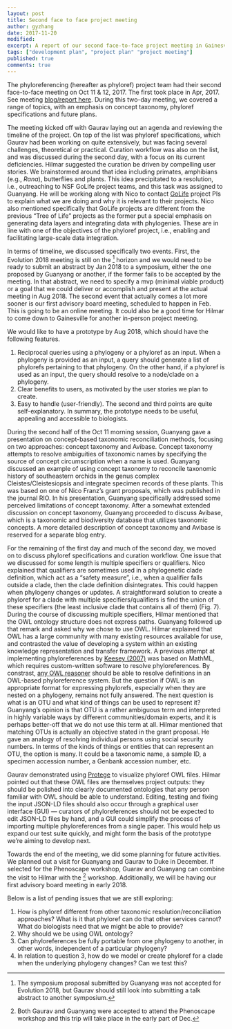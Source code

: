 ```yaml
---
layout: post
title: Second face to face project meeting
author: gyzhang
date: 2017-11-20
modified:
excerpt: A report of our second face-to-face project meeting in Gainesville from Oct 11-12, 2017.
tags: ["development plan", "project plan" "project meeting"]
published: true
comments: true
---
```


The phyloreferencing (hereafter as phyloref) project team had their second face-to-face meeting on Oct 11 & 12, 2017. The first took place in Apr, 2017. See meeting [blog/report here]. During this two-day meeting, we covered a range of topics, with an emphasis on concept taxonomy, phyloref specifications and future plans.

The meeting kicked off with Gaurav laying out an agenda and reviewing the timeline of the project. On top of the list was phyloref specifications, which Gaurav had been working on quite extensively, but was facing several challenges, theoretical or practical. Curation workflow was also on the list, and was discussed during the second day, with a focus on its current deficiencies. Hilmar suggested the curation be driven by compelling user stories. We brainstormed around that idea including primates, amphibians (e.g., *Rana*), butterflies and plants. This idea precipitated to a resolution, i.e., outreaching to NSF GoLife project teams, and this task was assigned to Guanyang. He will be working along with Nico to contact [GoLife] project PIs to explain what we are doing and why it is relevant to their projects. Nico also mentioned specifically that GoLife projects are different from the previous “Tree of Life” projects as the former put a special emphasis on generating data layers and integrating data with phylogenies. These are in line with one of the objectives of the phyloref project, i.e., enabling and facilitating large-scale data integration.

In terms of timeline, we discussed specifically two events. First, the Evolution 2018 meeting is still on the [^horizon] horizon and we would need to be ready to submit an abstract by Jan 2018 to a symposium, either the one proposed by Guanyang or another, if the former fails to be accepted by the meeting. In that abstract, we need to specify a mvp (minimal viable product) or a goal that we could deliver or accomplish and present at the actual meeting in Aug 2018. The second event that actually comes a lot more sooner is our first advisory board meeting, scheduled to happen in Feb. This is going to be an online meeting. It could also be a good time for Hilmar to come down to Gainesville for another in-person project meeting.

We would like to have a prototype by Aug 2018, which should have the following features. 

1. Reciprocal queries using a phylogeny or a phyloref as an input. When a phylogeny is provided as an input, a query should generate a list of phylorefs pertaining to that phylogeny. On the other hand, if a phyloref is used as an input, the query should resolve to a node/clade on a phylogeny. 
2. Clear benefits to users, as motivated by the user stories we plan to create. 
3. Easy to handle (user-friendly). The second and third points are quite self-explanatory. In summary, the prototype needs to be useful, appealing and accessible to biologists.

During the second half of the Oct 11 morning session, Guanyang gave a presentation on concept-based taxonomic reconciliation methods, focusing on two approaches: concept taxonomy and Avibase. Concept taxonomy attempts to resolve ambiguities of taxonomic names by specifying the source of concept circumscription when a name is used. Guanyang discussed an example of using concept taxonomy to reconcile taxonomic history of southeastern orchids in the genus complex Cleistes/Cleistesiopsis and integrate specimen records of these plants. This was based on one of Nico Franz’s grant proposals, which was published in the journal RIO. In his presentation, Guanyang specifically addressed some perceived limitations of concept taxonomy. After a somewhat extended discussion on concept taxonomy, Guanyang proceeded to discuss Avibase, which is a taxonomic and biodiversity database that utilizes taxonomic concepts. A more detailed description of concept taxonomy and Avibase is reserved for a separate blog entry.

For the remaining of the first day and much of the second day, we moved on to discuss phyloref specifications and curation workflow. One issue that we discussed for some length is multiple specifiers or qualifiers. Nico explained that qualifiers are sometimes used in a phylogenetic clade definition, which act as a “safety measure”, i.e., when a qualifier falls outside a clade, then the clade definition disintegrates. This could happen when phylogeny changes or updates. A straightforward solution to create a phyloref for a clade with multiple specifiers/qualifiers is find the union of these specifiers (the least inclusive clade that contains all of them) (Fig. 7). During the course of discussing multiple specifiers, Hilmar mentioned that the OWL ontology structure does not express paths. Guanyang followed up that remark and asked why we chose to use OWL. Hilmar explained that OWL has a large community with many existing resources available for use, and contrasted the value of developing a system within an existing knowledge representation and transfer framework. A previous attempt at implementing phyloreferences by [Keesey (2007)] was based on MathML, which requires custom-written software to resolve phyloreferences. By constrast, [any OWL reasoner] should be able to resolve definitions in an OWL-based phyloreference system. But the question if OWL is an appropriate format for expressing phylorefs, especially when they are nested on a phylogeny, remains not fully answered. The next question is what is an OTU and what kind of things can be used to represent it? Guanyang’s opinion is that OTU is a rather ambiguous term and interpreted in highly variable ways by different communities/domain experts, and it is perhaps better-off that we do not use this term at all. Hilmar mentioned that matching OTUs is actually an objective stated in the grant proposal. He gave an analogy of resolving individual persons using social security numbers. In terms of the kinds of things or entities that can represent an OTU, the option is many. It could be a taxonomic name, a sample ID, a specimen accession number, a Genbank accession number, etc.

Gaurav demonstrated using [Protege] to visualize phyloref OWL files. Hilmar pointed out that these OWL files are themselves project outputs: they should be polished into clearly documented ontologies that any person familiar with OWL should be able to understand. Editing, testing and fixing the input JSON-LD files should also occur through a graphical user interface (GUI) — curators of phyloreferences should not be expected to edit JSON-LD files by hand, and a GUI could simplify the process of importing multiple phyloreferences from a single paper. This would help us expand our test suite quickly, and might form the basis of the prototype we’re aiming to develop next.

Towards the end of the meeting, we did some planning for future activities. We planned out a visit for Guanyang and Gaurav to Duke in December. If selected for the Phenoscape workshop, Guarav and Guanyang can combine the visit to Hilmar with the [^workshop] workshop. Additionally, we will be having our first advisory board meeting in early 2018. 

Below is a list of pending issues that we are still exploring:

1. How is phyloref different from other taxonomic resolution/reconciliation approaches? What is it that phyloref can do that other services cannot? What do biologists need that we might be able to provide?
2. Why should we be using OWL ontology?
3. Can phyloreferences be fully portable from one phylogeny to another, in other words, independent of a particular phylogeny?
4. In relation to question 3, how do we model or create phyloref for a clade when the underlying phylogeny changes? Can we test this?

[^horizon]: The symposium proposal submitted by Guanyang was not accepted for Evolution 2018, but Gaurav should still look into submitting a talk abstract to another symposium.
[^workshop]: Both Gaurav and Guanyang were accepted to attend the Phenoscape workshop and this trip will take place in the early part of Dec. 

[blog/report here]: http://www.phyloref.org/blog/2017/04/first-face-to-face-project-meeting/
[GoLife]: https://www.nsf.gov/funding/pgm_summ.jsp?pims_id=5129
[Keesey (2007)]: http://onlinelibrary.wiley.com/doi/10.1111/j.1463-6409.2007.00302.x/full
[any OWL reasoner]: http://owl.cs.manchester.ac.uk/tools/list-of-reasoners/
[Protege]: https://protege.stanford.edu/

